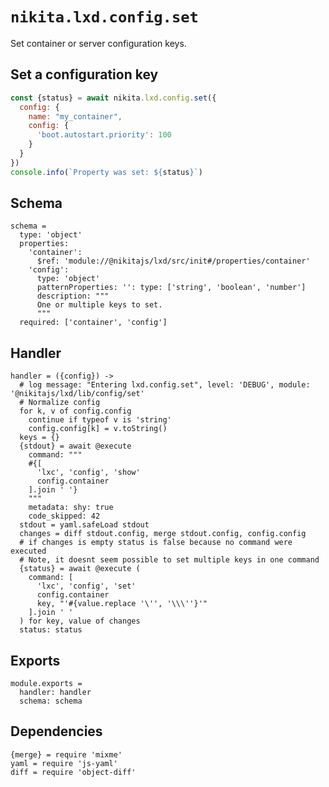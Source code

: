 
# `nikita.lxd.config.set`

Set container or server configuration keys.

## Set a configuration key

```js
const {status} = await nikita.lxd.config.set({
  config: {
    name: "my_container",
    config: {
      'boot.autostart.priority': 100
    }
  }
})
console.info(`Property was set: ${status}`)
```

## Schema

    schema =
      type: 'object'
      properties:
        'container':
          $ref: 'module://@nikitajs/lxd/src/init#/properties/container'
        'config':
          type: 'object'
          patternProperties: '': type: ['string', 'boolean', 'number']
          description: """
          One or multiple keys to set.
          """
      required: ['container', 'config']

## Handler

    handler = ({config}) ->
      # log message: "Entering lxd.config.set", level: 'DEBUG', module: '@nikitajs/lxd/lib/config/set'
      # Normalize config
      for k, v of config.config
        continue if typeof v is 'string'
        config.config[k] = v.toString()
      keys = {}
      {stdout} = await @execute
        command: """
        #{[
          'lxc', 'config', 'show'
          config.container
        ].join ' '}
        """
        metadata: shy: true
        code_skipped: 42
      stdout = yaml.safeLoad stdout
      changes = diff stdout.config, merge stdout.config, config.config
      # if changes is empty status is false because no command were executed
      # Note, it doesnt seem possible to set multiple keys in one command
      {status} = await @execute (
        command: [
          'lxc', 'config', 'set'
          config.container
          key, "'#{value.replace '\'', '\\\''}'"
        ].join ' '
      ) for key, value of changes
      status: status

## Exports

    module.exports =
      handler: handler
      schema: schema

## Dependencies

    {merge} = require 'mixme'
    yaml = require 'js-yaml'
    diff = require 'object-diff'
